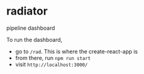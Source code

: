 # radiator

pipeline dashboard

To run the dashboard,

- go to `/rad`. This is where the create-react-app is
- from there, run `npm run start`
- visit `http://localhost:3000/`
